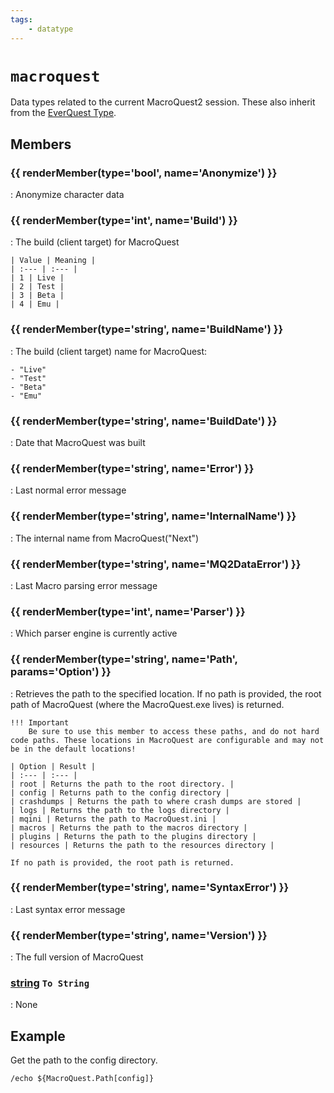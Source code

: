 ```yaml
---
tags:
    - datatype
---
```

# `macroquest`

<!--dt-desc-start-->
Data types related to the current MacroQuest2 session.  These also inherit from the [EverQuest Type](datatype-everquest.md).
<!--dt-desc-end-->
## Members
<!--dt-members-start-->
### {{ renderMember(type='bool', name='Anonymize') }}

:   Anonymize character data

### {{ renderMember(type='int', name='Build') }}

:   The build (client target) for MacroQuest

    | Value | Meaning |
    | :--- | :--- |
    | 1 | Live |
    | 2 | Test |
    | 3 | Beta |
    | 4 | Emu |

### {{ renderMember(type='string', name='BuildName') }}

:   The build (client target) name for MacroQuest:

    - "Live"
    - "Test"
    - "Beta"
    - "Emu"

### {{ renderMember(type='string', name='BuildDate') }}

:   Date that MacroQuest was built

### {{ renderMember(type='string', name='Error') }}

:   Last normal error message

### {{ renderMember(type='string', name='InternalName') }}

:   The internal name from MacroQuest("Next")

### {{ renderMember(type='string', name='MQ2DataError') }}

:   Last Macro parsing error message

### {{ renderMember(type='int', name='Parser') }}

:   Which parser engine is currently active

### {{ renderMember(type='string', name='Path', params='Option') }}

:   Retrieves the path to the specified location. If no path is provided, the root path
    of MacroQuest (where the MacroQuest.exe lives) is returned.

    !!! Important
        Be sure to use this member to access these paths, and do not hard code paths. These locations in MacroQuest are configurable and may not be in the default locations!

    | Option | Result |
    | :--- | :--- |
    | root | Returns the path to the root directory. |
    | config | Returns path to the config directory |
    | crashdumps | Returns the path to where crash dumps are stored |
    | logs | Returns the path to the logs directory |
    | mqini | Returns the path to MacroQuest.ini |
    | macros | Returns the path to the macros directory |
    | plugins | Returns the path to the plugins directory |
    | resources | Returns the path to the resources directory |

    If no path is provided, the root path is returned.

### {{ renderMember(type='string', name='SyntaxError') }}

:   Last syntax error message

### {{ renderMember(type='string', name='Version') }}

:   The full version of MacroQuest

### [string][string] `To String`

:   None
<!--dt-members-end-->

## Example

Get the path to the config directory.

```
/echo ${MacroQuest.Path[config]}
```
<!--dt-linkrefs-start-->
[bool]: datatype-bool.md
[int]: datatype-int.md
[string]: datatype-string.md
<!--dt-linkrefs-end-->
